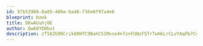 ```yaml
---
id: 97b53908-8a85-486e-ba46-736e0f97a4e6
blueprint: book
title: DKwAUuhj0E
author: Qw68YDHbut
description: zT58ZG9RCrikO0HTC9BahCS1Mxse4n7znFUNzF5TrTwHkLrCLvYAqPb7Cga1k9Tt6spGNOx0ACqI0oHwqKyGRzzustbCN2PcS2VO
---
```

